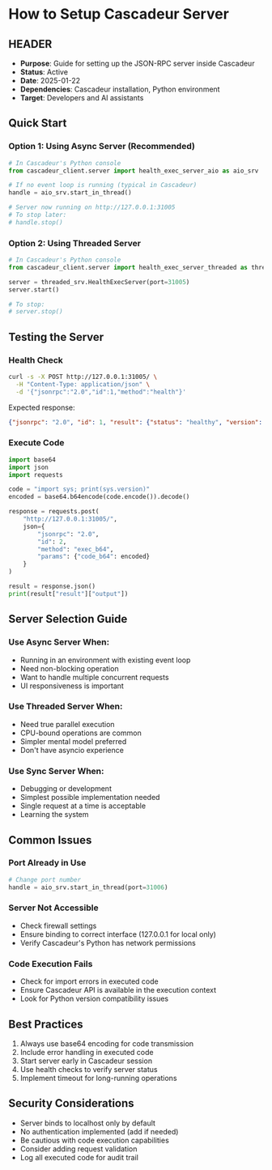 # How to Setup Cascadeur Server

## HEADER
- **Purpose**: Guide for setting up the JSON-RPC server inside Cascadeur
- **Status**: Active
- **Date**: 2025-01-22
- **Dependencies**: Cascadeur installation, Python environment
- **Target**: Developers and AI assistants

## Quick Start

### Option 1: Using Async Server (Recommended)
```python
# In Cascadeur's Python console
from cascadeur_client.server import health_exec_server_aio as aio_srv

# If no event loop is running (typical in Cascadeur)
handle = aio_srv.start_in_thread()

# Server now running on http://127.0.0.1:31005
# To stop later:
# handle.stop()
```

### Option 2: Using Threaded Server
```python
# In Cascadeur's Python console
from cascadeur_client.server import health_exec_server_threaded as threaded_srv

server = threaded_srv.HealthExecServer(port=31005)
server.start()

# To stop:
# server.stop()
```

## Testing the Server

### Health Check
```bash
curl -s -X POST http://127.0.0.1:31005/ \
  -H "Content-Type: application/json" \
  -d '{"jsonrpc":"2.0","id":1,"method":"health"}'
```

Expected response:
```json
{"jsonrpc": "2.0", "id": 1, "result": {"status": "healthy", "version": "1.0.0"}}
```

### Execute Code
```python
import base64
import json
import requests

code = "import sys; print(sys.version)"
encoded = base64.b64encode(code.encode()).decode()

response = requests.post(
    "http://127.0.0.1:31005/",
    json={
        "jsonrpc": "2.0",
        "id": 2,
        "method": "exec_b64",
        "params": {"code_b64": encoded}
    }
)

result = response.json()
print(result["result"]["output"])
```

## Server Selection Guide

### Use Async Server When:
- Running in an environment with existing event loop
- Need non-blocking operation
- Want to handle multiple concurrent requests
- UI responsiveness is important

### Use Threaded Server When:
- Need true parallel execution
- CPU-bound operations are common
- Simpler mental model preferred
- Don't have asyncio experience

### Use Sync Server When:
- Debugging or development
- Simplest possible implementation needed
- Single request at a time is acceptable
- Learning the system

## Common Issues

### Port Already in Use
```python
# Change port number
handle = aio_srv.start_in_thread(port=31006)
```

### Server Not Accessible
- Check firewall settings
- Ensure binding to correct interface (127.0.0.1 for local only)
- Verify Cascadeur's Python has network permissions

### Code Execution Fails
- Check for import errors in executed code
- Ensure Cascadeur API is available in the execution context
- Look for Python version compatibility issues

## Best Practices
1. Always use base64 encoding for code transmission
2. Include error handling in executed code
3. Start server early in Cascadeur session
4. Use health checks to verify server status
5. Implement timeout for long-running operations

## Security Considerations
- Server binds to localhost only by default
- No authentication implemented (add if needed)
- Be cautious with code execution capabilities
- Consider adding request validation
- Log all executed code for audit trail